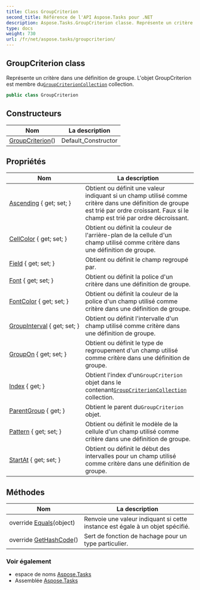 ```yaml
---
title: Class GroupCriterion
second_title: Référence de l'API Aspose.Tasks pour .NET
description: Aspose.Tasks.GroupCriterion classe. Représente un critère dans une définition de groupe. Lobjet GroupCriterion est membre duGroupCriterionCollection collection.
type: docs
weight: 730
url: /fr/net/aspose.tasks/groupcriterion/
---
```

## GroupCriterion class

Représente un critère dans une définition de groupe. L'objet GroupCriterion est membre du[`GroupCriterionCollection`](../groupcriterioncollection/) collection.

```csharp
public class GroupCriterion
```

## Constructeurs

| Nom | La description |
| --- | --- |
| [GroupCriterion](groupcriterion/)() | Default_Constructor |

## Propriétés

| Nom | La description |
| --- | --- |
| [Ascending](../../aspose.tasks/groupcriterion/ascending/) { get; set; } | Obtient ou définit une valeur indiquant si un champ utilisé comme critère dans une définition de groupe est trié par ordre croissant. Faux si le champ est trié par ordre décroissant. |
| [CellColor](../../aspose.tasks/groupcriterion/cellcolor/) { get; set; } | Obtient ou définit la couleur de l'arrière-plan de la cellule d'un champ utilisé comme critère dans une définition de groupe. |
| [Field](../../aspose.tasks/groupcriterion/field/) { get; set; } | Obtient ou définit le champ regroupé par. |
| [Font](../../aspose.tasks/groupcriterion/font/) { get; set; } | Obtient ou définit la police d'un critère dans une définition de groupe. |
| [FontColor](../../aspose.tasks/groupcriterion/fontcolor/) { get; set; } | Obtient ou définit la couleur de la police d'un champ utilisé comme critère dans une définition de groupe. |
| [GroupInterval](../../aspose.tasks/groupcriterion/groupinterval/) { get; set; } | Obtient ou définit l'intervalle d'un champ utilisé comme critère dans une définition de groupe. |
| [GroupOn](../../aspose.tasks/groupcriterion/groupon/) { get; set; } | Obtient ou définit le type de regroupement d'un champ utilisé comme critère dans une définition de groupe. |
| [Index](../../aspose.tasks/groupcriterion/index/) { get; } | Obtient l'index d'un`GroupCriterion` objet dans le contenant[`GroupCriterionCollection`](../groupcriterioncollection/) collection. |
| [ParentGroup](../../aspose.tasks/groupcriterion/parentgroup/) { get; } | Obtient le parent du`GroupCriterion` objet. |
| [Pattern](../../aspose.tasks/groupcriterion/pattern/) { get; set; } | Obtient ou définit le modèle de la cellule d'un champ utilisé comme critère dans une définition de groupe. |
| [StartAt](../../aspose.tasks/groupcriterion/startat/) { get; set; } | Obtient ou définit le début des intervalles pour un champ utilisé comme critère dans une définition de groupe. |

## Méthodes

| Nom | La description |
| --- | --- |
| override [Equals](../../aspose.tasks/groupcriterion/equals/)(object) | Renvoie une valeur indiquant si cette instance est égale à un objet spécifié. |
| override [GetHashCode](../../aspose.tasks/groupcriterion/gethashcode/)() | Sert de fonction de hachage pour un type particulier. |

### Voir également

* espace de noms [Aspose.Tasks](../../aspose.tasks/)
* Assemblée [Aspose.Tasks](../../)


